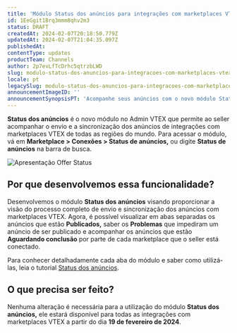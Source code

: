 ```yaml
---
title: 'Módulo Status dos anúncios para integrações com marketplaces VTEX'
id: 1EeGgit1Brq3mmm8qhv2m3
status: DRAFT
createdAt: 2024-02-07T20:18:50.779Z
updatedAt: 2024-02-07T21:04:35.097Z
publishedAt: 
contentType: updates
productTeam: Channels
author: 2p7evLfTcDrhc5qtrzbLWD
slug: modulo-status-dos-anuncios-para-integracoes-com-marketplaces-vtex
locale: pt
legacySlug: modulo-status-dos-anuncios-para-integracoes-com-marketplaces-vtex
announcementImageID: ''
announcementSynopsisPT: 'Acompanhe seus anúncios com o novo módulo Status dos anúncios'
---
```


__Status dos anúncios__ é o novo módulo no Admin VTEX que permite ao seller acompanhar o envio e a sincronização dos anúncios de integrações com marketplaces VTEX de todas as regiões do mundo. Para acessar o módulo, vá em __Marketplace > Conexões > Status de anúncios,__ ou digite __Status de anúncios__ na barra de busca.

![Apresentação Offer Status](//images.ctfassets.net/alneenqid6w5/5xsOfb9yELGwATNWgsaO9g/ebe3fcd70b9783cc453f43820f1cfad6/-Reduzido-_PT-OfferStatus-GIF.gif)

## Por que desenvolvemos essa funcionalidade?

Desenvolvemos o módulo __Status dos anúncios__ visando proporcionar a visão do processo completo de envio e sincronização dos anúncios com marketplaces VTEX. Agora, é possível visualizar em abas separadas os anúncios que estão __Publicados,__ saber os __Problemas__ que impediram um anúncio de ser publicado e acompanhar os anúncios que estão __Aguardando conclusão__ por parte de cada marketplace que o seller está conectado. 

Para conhecer detalhadamente cada aba do módulo e saber como utilizá-las, leia o tutorial [Status dos anúncios](https://help.vtex.com/pt/tutorial/status-de-anuncios-beta--2OE87wU26F7lApl99OdwvJ).

## O que precisa ser feito?

Nenhuma alteração é necessária para a utilização do módulo __Status dos anúncios,__ ele estará disponível para todas as integrações com marketplaces VTEX a partir do dia __19 de fevereiro de 2024__.

